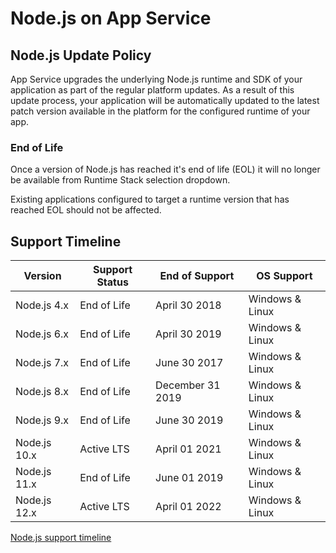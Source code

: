 # Node.js on App Service

## Node.js Update Policy

App Service upgrades the underlying Node.js runtime and SDK of your application as part of the regular platform updates. As a result of this update process, your application will be automatically updated to the latest patch version available in the platform for the configured runtime of your app.

### End of Life

Once a version of Node.js has reached it's end of life (EOL) it will no longer be available from Runtime Stack selection dropdown.

Existing applications configured to target a runtime version that has reached EOL should not be affected.

## Support Timeline

|    Version    | Support Status |   End of Support  |   OS Support    |
|---------------| -------------- | ----------------- |---------------- |
|  Node.js 4.x  | End of Life    | April 30 2018     | Windows & Linux |
|  Node.js 6.x  | End of Life    | April 30 2019     | Windows & Linux |
|  Node.js 7.x  | End of Life    | June 30 2017      | Windows & Linux |
|  Node.js 8.x  | End of Life    | December 31 2019  | Windows & Linux |
|  Node.js 9.x  | End of Life    | June 30 2019      | Windows & Linux |
|  Node.js 10.x | Active LTS     | April 01 2021     | Windows & Linux |
|  Node.js 11.x | End of Life    | June 01 2019      | Windows & Linux |
|  Node.js 12.x | Active LTS     | April 01 2022     | Windows & Linux |

[Node.js support timeline](https://nodejs.org/about/releases/)
